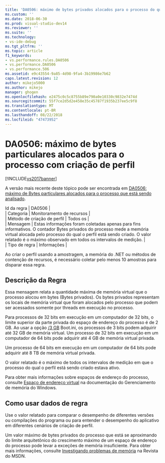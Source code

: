 ```yaml
---
title: 'DA0506: máximo de bytes privados alocados para o processo do qual o perfil está sendo criado | Microsoft Docs'
ms.custom: ''
ms.date: 2018-06-30
ms.prod: visual-studio-dev14
ms.reviewer: ''
ms.suite: ''
ms.technology:
- vs-ide-debug
ms.tgt_pltfrm: ''
ms.topic: article
f1_keywords:
- vs.performance.rules.DA0506
- vs.performance.DA0506
- vs.performance.506
ms.assetid: e9c43554-9a85-4d98-9fa4-3b19986e7b62
caps.latest.revision: 12
author: mikejo5000
ms.author: mikejo
manager: ghogen
ms.openlocfilehash: e2475c0c5c8755b89e790a0e10330c9832e7474d
ms.sourcegitcommit: 55f7ce2d5d2e458e35c45787f1935b237ee5c9f8
ms.translationtype: MT
ms.contentlocale: pt-BR
ms.lasthandoff: 08/22/2018
ms.locfileid: "47473952"
---
```

# <a name="da0506-maximum-private-bytes-allocated-for-the-process-being-profiled"></a>DA0506: máximo de bytes particulares alocados para o processo com criação de perfil
[!INCLUDE[vs2017banner](../includes/vs2017banner.md)]

A versão mais recente deste tópico pode ser encontrada em [DA0506: máximo de Bytes particulares alocados para o processo que está sendo analisado](https://docs.microsoft.com/visualstudio/profiling/da0506-maximum-private-bytes-allocated-for-the-process-being-profiled).  
  
Id da regra | DA0506 |  
| Categoria | Monitoramento de recursos |  
| Método de criação de perfil | Todos os |  
| Mensagem | Estas informações foram coletadas apenas para fins informativos. O contador Bytes privados do processo mede a memória virtual alocada pelo processo do qual o perfil está sendo criado. O valor relatado é o máximo observado em todos os intervalos de medição. |  
| Tipo de regra | Informações |  
  
 Ao criar o perfil usando a amostragem, a memória do .NET ou métodos de contenção de recursos, é necessário coletar pelo menos 10 amostras para disparar essa regra.  
  
## <a name="rule-description"></a>Descrição da Regra  
 Essa mensagem relata a quantidade máxima de memória virtual que o processo alocou em bytes (Bytes privados). Os bytes privados representam os locais de memória virtual que foram alocados pelo processo que podem ser acessados somente por threads em execução no processo.  
  
 Para processos de 32 bits em execução em um computador de 32 bits, o limite superior da parte privada do espaço de endereço do processo é de 2 GB. Ao usar a opção [/3 GB](http://go.microsoft.com/fwlink/?LinkId=177831) Boot.ini, os processos de 3 bits podem adquirir até 32 GB de memória virtual. Um processo de 32 bits em execução em um computador de 64 bits pode adquirir até 4 GB de memória virtual privada.  
  
 Um processo de 64 bits em execução em um computador de 64 bits pode adquirir até 8 TB de memória virtual privada.  
  
 O valor relatado é o máximo de todos os intervalos de medição em que o processo do qual o perfil está sendo criado estava ativo.  
  
 Para obter mais informações sobre espaços de endereço do processo, consulte [Espaço de endereço virtual](http://go.microsoft.com/fwlink/?LinkId=177832) na documentação do Gerenciamento de memória do Windows.  
  
## <a name="how-to-use-rule-data"></a>Como usar dados de regra  
 Use o valor relatado para comparar o desempenho de diferentes versões ou compilações do programa ou para entender o desempenho do aplicativo em diferentes cenários de criação de perfil.  
  
 Um valor máximo de bytes privados do processo que está se aproximando do limite arquitetônico do crescimento máximo de um espaço de endereço do processo pode levar a exceções de memória insuficiente. Para obter mais informações, consulte [Investigando problemas de memória](http://go.microsoft.com/fwlink/?LinkID=177833) na Revista do MSDN.



